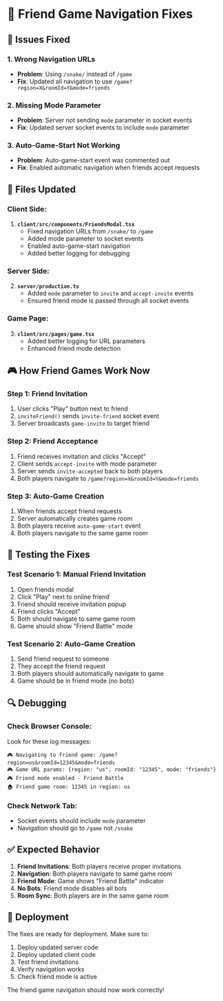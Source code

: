 # 🔧 Friend Game Navigation Fixes

## 🐛 **Issues Fixed**

### **1. Wrong Navigation URLs**
- **Problem**: Using `/snake/` instead of `/game`
- **Fix**: Updated all navigation to use `/game?region=X&roomId=Y&mode=friends`

### **2. Missing Mode Parameter**
- **Problem**: Server not sending `mode` parameter in socket events
- **Fix**: Updated server socket events to include `mode` parameter

### **3. Auto-Game-Start Not Working**
- **Problem**: Auto-game-start event was commented out
- **Fix**: Enabled automatic navigation when friends accept requests

## 🔧 **Files Updated**

### **Client Side:**
1. **`client/src/components/FriendsModal.tsx`**
   - Fixed navigation URLs from `/snake/` to `/game`
   - Added mode parameter to socket events
   - Enabled auto-game-start navigation
   - Added better logging for debugging

### **Server Side:**
2. **`server/production.ts`**
   - Added `mode` parameter to `invite` and `accept-invite` events
   - Ensured friend mode is passed through all socket events

### **Game Page:**
3. **`client/src/pages/game.tsx`**
   - Added better logging for URL parameters
   - Enhanced friend mode detection

## 🎮 **How Friend Games Work Now**

### **Step 1: Friend Invitation**
1. User clicks "Play" button next to friend
2. `inviteFriend()` sends `invite-friend` socket event
3. Server broadcasts `game-invite` to target friend

### **Step 2: Friend Acceptance**
1. Friend receives invitation and clicks "Accept"
2. Client sends `accept-invite` with mode parameter
3. Server sends `invite-accepted` back to both players
4. Both players navigate to `/game?region=X&roomId=Y&mode=friends`

### **Step 3: Auto-Game Creation**
1. When friends accept friend requests
2. Server automatically creates game room
3. Both players receive `auto-game-start` event
4. Both players navigate to the same game room

## 🧪 **Testing the Fixes**

### **Test Scenario 1: Manual Friend Invitation**
1. Open friends modal
2. Click "Play" next to online friend
3. Friend should receive invitation popup
4. Friend clicks "Accept"
5. Both should navigate to same game room
6. Game should show "Friend Battle" mode

### **Test Scenario 2: Auto-Game Creation**
1. Send friend request to someone
2. They accept the friend request
3. Both players should automatically navigate to game
4. Game should be in friend mode (no bots)

## 🔍 **Debugging**

### **Check Browser Console:**
Look for these log messages:
```
🎮 Navigating to friend game: /game?region=us&roomId=12345&mode=friends
🎮 Game URL params: {region: "us", roomId: "12345", mode: "friends"}
🎮 Friend mode enabled - Friend Battle
🏠 Friend game room: 12345 in region: us
```

### **Check Network Tab:**
- Socket events should include `mode` parameter
- Navigation should go to `/game` not `/snake`

## ✅ **Expected Behavior**

1. **Friend Invitations**: Both players receive proper invitations
2. **Navigation**: Both players navigate to same game room
3. **Friend Mode**: Game shows "Friend Battle" indicator
4. **No Bots**: Friend mode disables all bots
5. **Room Sync**: Both players are in the same game room

## 🚀 **Deployment**

The fixes are ready for deployment. Make sure to:
1. Deploy updated server code
2. Deploy updated client code
3. Test friend invitations
4. Verify navigation works
5. Check friend mode is active

The friend game navigation should now work correctly!
